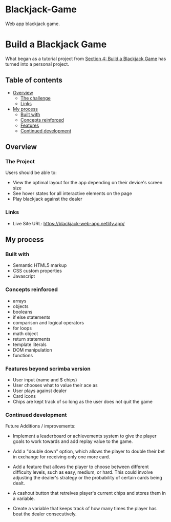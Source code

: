 # Blackjack-Game
 Web app blackjack game.


# Build a Blackjack Game

What began as a tutorial project from [Section 4: Build a Blackjack Game](https://scrimba.com/learn/learnjavascript/lets-build-a-blackjack-game-coa954d1fb213d2a9d5a1c8ab) has turned into a personal project.

## Table of contents

- [Overview](#overview)
  - [The challenge](#the-challenge)
  - [Links](#links)
- [My process](#my-process)
  - [Built with](#built-with)
  - [Concepts reinforced](#concepts-reinforced)
  - [Features](#features-beyond-scrimba-version)
  - [Continued development](#continued-development)

## Overview

### The Project

Users should be able to:

- View the optimal layout for the app depending on their device's screen size
- See hover states for all interactive elements on the page
- Play blackjack against the dealer

### Links

- Live Site URL: https://blackjack-web-app.netlify.app/

## My process

### Built with

- Semantic HTML5 markup
- CSS custom properties
- Javascript

### Concepts reinforced

- arrays
- objects
- booleans
- if else statements
- comparison and logical operators
- for loops
- math object
- return statements
- template literals
- DOM manipulation
- functions

### Features beyond scrimba version

- User input (name and $ chips)
- User chooses what to value their ace as
- User plays against dealer
- Card icons
- Chips are kept track of so long as the user does not quit the game

### Continued development

Future Additions / improvements:

- Implement a leaderboard or achievements system to give the player goals to work towards and add replay value to the game.
- Add a "double down" option, which allows the player to double their bet in exchange for receiving only one more card.
- Add a feature that allows the player to choose between different difficulty levels, such as easy, medium, or hard. This could involve adjusting the dealer's strategy or the probability of certain cards being dealt.

- A cashout button that retreives player's current chips and stores them in a variable.
- Create a variable that keeps track of how many times the player has beat the dealer consecutively.
